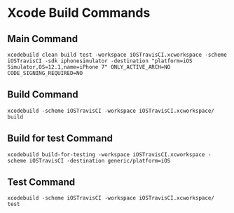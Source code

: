 # Xcode Build Commands

## Main Command

```xcodebuild clean build test -workspace iOSTravisCI.xcworkspace -scheme iOSTravisCI -sdk iphonesimulator -destination "platform=iOS Simulator,OS=12.1,name=iPhone 7" ONLY_ACTIVE_ARCH=NO CODE_SIGNING_REQUIRED=NO```

## Build Command

```xcodebuild -scheme iOSTravisCI -workspace iOSTravisCI.xcworkspace/ build```

## Build for test Command

```xcodebuild build-for-testing -workspace iOSTravisCI.xcworkspace -scheme iOSTravisCI -destination generic/platform=iOS```

## Test Command

```xcodebuild -scheme iOSTravisCI -workspace iOSTravisCI.xcworkspace/ test```